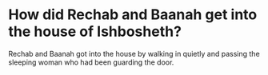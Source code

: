 # How did Rechab and Baanah get into the house of Ishbosheth?

Rechab and Baanah got into the house by walking in quietly and passing the sleeping woman who had been guarding the door.
